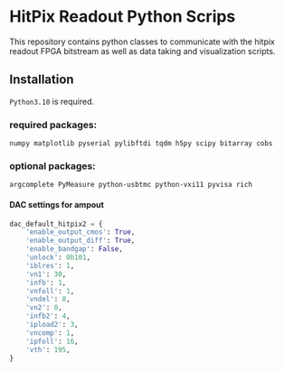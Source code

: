 # HitPix Readout Python Scrips
This repository contains python classes to communicate with the hitpix readout FPGA bitstream as well as data taking and visualization scripts.

## Installation
`Python3.10` is required.
### required packages:
```
numpy matplotlib pyserial pylibftdi tqdm h5py scipy bitarray cobs
```
### optional packages:
```
argcomplete PyMeasure python-usbtmc python-vxi11 pyvisa rich
```



#### DAC settings for ampout
```python
dac_default_hitpix2 = {
    'enable_output_cmos': True,
    'enable_output_diff': True,
    'enable_bandgap': False,
    'unlock': 0b101,
    'iblres': 1,
    'vn1': 30,
    'infb': 1,
    'vnfoll': 1,
    'vndel': 8,
    'vn2': 0,
    'infb2': 4,
    'ipload2': 3,
    'vncomp': 1,
    'ipfoll': 16,
    'vth': 195,
}
```
